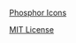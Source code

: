 [Phosphor Icons](https://github.com/phosphor-icons/core)

[MIT License](https://github.com/phosphor-icons/core/blob/main/LICENSE)
